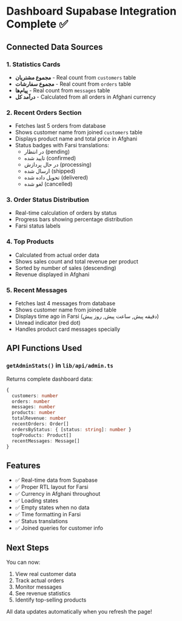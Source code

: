 # Dashboard Supabase Integration Complete ✅

## Connected Data Sources

### 1. Statistics Cards
- **مجموع مشتریان** - Real count from `customers` table
- **مجموع سفارشات** - Real count from `orders` table  
- **پیام‌ها** - Real count from `messages` table
- **درآمد کل** - Calculated from all orders in Afghani currency

### 2. Recent Orders Section
- Fetches last 5 orders from database
- Shows customer name from joined `customers` table
- Displays product name and total price in Afghani
- Status badges with Farsi translations:
  - در انتظار (pending)
  - تایید شده (confirmed)
  - در حال پردازش (processing)
  - ارسال شده (shipped)
  - تحویل داده شده (delivered)
  - لغو شده (cancelled)

### 3. Order Status Distribution
- Real-time calculation of orders by status
- Progress bars showing percentage distribution
- Farsi status labels

### 4. Top Products
- Calculated from actual order data
- Shows sales count and total revenue per product
- Sorted by number of sales (descending)
- Revenue displayed in Afghani

### 5. Recent Messages
- Fetches last 4 messages from database
- Shows customer name from joined table
- Displays time ago in Farsi (دقیقه پیش, ساعت پیش, روز پیش)
- Unread indicator (red dot)
- Handles product card messages specially

## API Functions Used

### `getAdminStats()` in `lib/api/admin.ts`
Returns complete dashboard data:
```typescript
{
  customers: number
  orders: number
  messages: number
  products: number
  totalRevenue: number
  recentOrders: Order[]
  ordersByStatus: { [status: string]: number }
  topProducts: Product[]
  recentMessages: Message[]
}
```

## Features
- ✅ Real-time data from Supabase
- ✅ Proper RTL layout for Farsi
- ✅ Currency in Afghani throughout
- ✅ Loading states
- ✅ Empty states when no data
- ✅ Time formatting in Farsi
- ✅ Status translations
- ✅ Joined queries for customer info

## Next Steps
You can now:
1. View real customer data
2. Track actual orders
3. Monitor messages
4. See revenue statistics
5. Identify top-selling products

All data updates automatically when you refresh the page!
